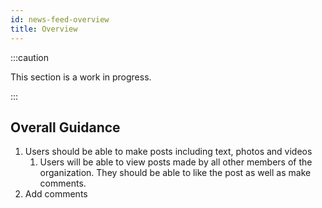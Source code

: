 ```yaml
---
id: news-feed-overview
title: Overview
---
```


:::caution

This section is a work in progress.

:::

## Overall Guidance

1. Users should be able to make posts including text, photos and videos
    1. Users will be able to view posts made by all other members of the organization. They should be able to like the post as well as make comments.
2. Add comments
